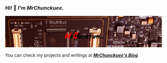 ### Hi! 👋 *I'm MrChunckuee.*

![](https://github.com/MrChunckuee/MrChunckuee/blob/master/banner.png)

You can check my projects and writings at ***[MrChunckuee's Blog](https://mrchunckuee.blogspot.com/)***
 
<!--
**MrChunckuee/MrChunckuee** is a ✨ _special_ ✨ repository because its `README.md` (this file) appears on your GitHub profile.

Here are some ideas to get you started:

- 🔭 I’m currently working on ...
- 🌱 I’m currently learning ...
- 👯 I’m looking to collaborate on ...
- 🤔 I’m looking for help with ...
- 💬 Ask me about ...
- 📫 How to reach me: ...
- 😄 Pronouns: ...
- ⚡ Fun fact: ...

-->
